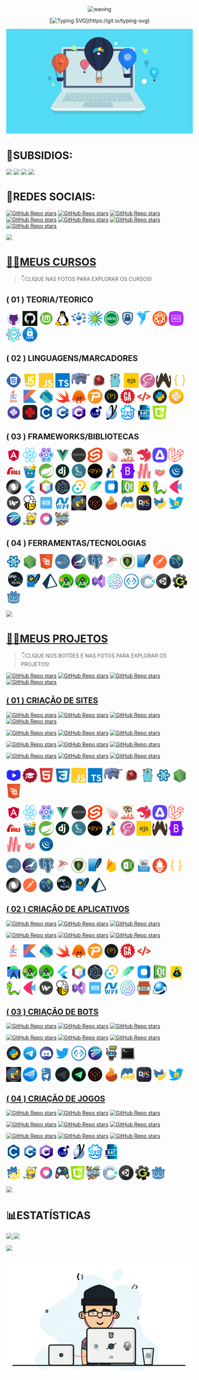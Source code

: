 <div align="center" >
 
![waving](https://capsule-render.vercel.app/api?type=waving&height=90&color=gradient)
 
[![Typing SVG](https://readme-typing-svg.herokuapp.com?font=Mouse+Memoirs&size=65&pause=500&color=0711FF&vCenter=true&width=600&height=70&lines=👋OLÁ+USUÁRIO!;😎EU+SOU+O+VILHALVA!;💻UM+BOM+PROGRAMADOR...;🌝FULL+STACK!)](https://git.io/typing-svg)
</div>

[![MasterHead](./MIDIAS/MIDIA_1.gif)](https://github.com/VILHALVA?tab=repositories&q=+topic:CURSO)

# 👶SUBSIDIOS:
<a href="https://github.com/VILHALVA/CURSO-DE-PORTUGOL" target="_blank"><img src="https://img.shields.io/badge/SE%20FOR%20NOVATO%20CLIQUE%20AQUI-00FF00?style=for-the-badge&logo=github&logoColor=white" target="_blank"></a>
<a href="https://vilhalva.github.io/STYLER/index.html" target="_blank"><img src="https://img.shields.io/badge/SITE%20STYLER-0000FF?style=for-the-badge&logo=google&logoColor=white" target="_blank"></a>
<a href="./FREELANCER/README.md" target="_blank"><img src="https://img.shields.io/badge/SOU%20FREELANCER-FF0000?style=for-the-badge&logo=google&logoColor=white" target="_blank"></a>
<a href="./SUBSIDIOS.md" target="_blank"><img src="https://img.shields.io/badge/MAIS%20SUBSIDIOS-800080?style=for-the-badge&logo=github&logoColor=white" target="_blank"></a>

# 🌚REDES SOCIAIS:
[![GitHub Repo stars](https://img.shields.io/badge/CANAL_VILHALVA-03A9F4?logo=telegram)](https://t.me/VILHALVA100_CANAL) 
[![GitHub Repo stars](https://img.shields.io/badge/PROJETOS-EXCLUSIVOS-03A9F4?logo=telegram)](https://t.me/EXCLUSIVOS_VILHALVA) 
[![GitHub Repo stars](https://img.shields.io/badge/PARCERIA-SUPERCHATS-03A9F4?logo=telegram)](https://t.me/DIVULGACAO2023) <br>
[![GitHub Repo stars](https://img.shields.io/badge/MEU%20PERFIL-GITHUB-03A9F4?logo=github)](https://github.com/VILHALVA)
[![GitHub Repo stars](https://img.shields.io/badge/MEU-CANAL-03A9F4?logo=youtube)](https://www.youtube.com/channel/UCmSPU_gp3NA7a8pb5Iwy3lQ)
[![GitHub Repo stars](https://img.shields.io/badge/MEU-FACEBOOK-03A9F4?logo=facebook)](https://facebook.com/VILHALVA100)
[![GitHub Repo stars](https://img.shields.io/badge/MEU-LINKEDIN-03A9F4?logo=linkedin)](http://www.linkedin.com/in/vilhalva)

![](https://i.imgur.com/waxVImv.png)

# [👨‍💻MEUS CURSOS](https://github.com/VILHALVA?tab=repositories&q=+topic:CURSO)
> 👇CLIQUE NAS FOTOS PARA EXPLORAR OS CURSOS!

## ( 01 ) TEORIA/TEORICO
<a href="https://github.com/VILHALVA/CURSO-DE-GIT-E-GITHUB-01" target="_blank" rel="noreferrer"><img src="FOTOS/GITHUB_01.png" alt="GITHUB 01" width="40" height="40"/></a>
<a href="https://github.com/VILHALVA/CURSO-DE-GIT-E-GITHUB-02" target="_blank" rel="noreferrer"><img src="FOTOS/GITHUB_02.png" alt="GITHUB 02" width="40" height="40"/></a>
<a href="https://github.com/VILHALVA/CURSO-DE-LINUX-01" target="_blank" rel="noreferrer"><img src="FOTOS/LINUX_01.png" alt="LINUX 01" width="40" height="40"/></a>
<a href="https://github.com/VILHALVA/CURSO-DE-LINUX-02" target="_blank" rel="noreferrer"><img src="FOTOS/LINUX_02.png" alt="LINUX 02" width="40" height="40"/></a>
<a href="https://github.com/VILHALVA/CURSO-DE-REDES-DE-COMPUTADORES" target="_blank" rel="noreferrer"><img src="FOTOS/REDES_DE_COMPUTADORES.png" alt="REDES DE COMPUTADORES" width="40" height="40"/></a>
<a href="https://github.com/VILHALVA/CURSO-DE-HARDWARE" target="_blank" rel="noreferrer"><img src="FOTOS/HARDWARE.png" alt="HARDWARE" width="40" height="40"/></a>
<a href="https://github.com/VILHALVA/CURSO-DE-BASES-NUMERICAS" target="_blank" rel="noreferrer"><img src="FOTOS/BASES_BINARIAS.png" alt="BASES NUMERICAS" width="40" height="40"/></a>
<a href="https://github.com/VILHALVA/CURSO-DE-SEGURANCA-DA-INFORMACAO" target="_blank" rel="noreferrer"><img src="FOTOS/SEGURANCA_DA_INFORMACAO.png" alt="SEGURANÇA DA INFORMAÇÃO" width="40" height="40"/></a>
<a href="https://github.com/VILHALVA/CURSO-DE-FREELANCER" target="_blank" rel="noreferrer"><img src="FOTOS/FREELANCER.png" alt="FREELANCER" width="40" height="40"/></a>
<a href="https://github.com/VILHALVA/CURSO-DE-MARKETING" target="_blank" rel="noreferrer"><img src="FOTOS/MARKETING.png" alt="MARKETING" width="40" height="40"/></a>
<a href="https://github.com/VILHALVA/CURSO-DE-ANUNCIOS" target="_blank" rel="noreferrer"><img src="FOTOS/ANUNCIOS.png" alt="ANUNCIOS" width="40" height="40"/></a>
<a href="https://github.com/VILHALVA/CURSO-DE-SEO" target="_blank" rel="noreferrer"><img src="FOTOS/SEO.png" alt="SEO" width="40" height="40"/></a>
<a href="https://github.com/VILHALVA/CURSO-DE-LGPD" target="_blank" rel="noreferrer"><img src="FOTOS/LGPD.png" alt="LGPD" width="40" height="40"/></a>

## ( 02 ) LINGUAGENS/MARCADORES
<a href="https://github.com/VILHALVA/CURSO-DE-HTML-E-CSS" target="_blank" rel="noreferrer"><img src="FOTOS/HTML_E_CSS.png" alt="HTML E CSS" width="40" height="40"/></a> 
<a href="https://github.com/VILHALVA/CURSO-DE-JAVASCRIPT" target="_blank" rel="noreferrer"> <img src="FOTOS/JAVASCRIPT.png" alt="JAVASCRIPT" width="40" height="40"/></a>
<a href="https://github.com/VILHALVA/CURSO-DE-JAVASCRIPT-POO" target="_blank" rel="noreferrer"> <img src="FOTOS/JAVASCRIPT_POO.png" alt="JAVASCRIPT POO" width="40" height="40"/></a>
<a href="https://github.com/VILHALVA/CURSO-DE-TYPESCRIPT" target="_blank" rel="noreferrer"> <img src="FOTOS/TYPESCRIPT.png" alt="TYPECRIPT" width="40" height="40"/></a>
<a href="https://github.com/VILHALVA/CURSO-DE-PHP" target="_blank" rel="noreferrer"><img src="FOTOS/PHP.png" alt="PHP" width="50" height="50"/></a> 
<a href="https://github.com/VILHALVA/CURSO-DE-RUBY" target="_blank" rel="noreferrer"><img src="FOTOS/RUBY.jpg" alt="RUBY" width="40" height="40"/></a>
<a href="https://github.com/VILHALVA/CURSO-DE-GOLANG" target="_blank" rel="noreferrer"><img src="FOTOS/GO.png" alt="GO" width="40" height="40"/></a>
<a href="https://github.com/VILHALVA/CURSO-DE-EJS" target="_blank" rel="noreferrer"> <img src="FOTOS/EJS.png" alt="EJS" width="40" height="40"/></a>
<a href="https://github.com/VILHALVA/CURSO-DE-SCSS" target="_blank" rel="noreferrer"><img src="FOTOS/SCSS.png" alt="SCSS" width="40" height="40"/></a> 
<a href="https://github.com/VILHALVA/CURSO-DE-HANDLEBARS" target="_blank" rel="noreferrer"><img src="FOTOS/HANDLEBARS.png" alt="HANDLEBARS" width="40" height="40"/></a>
<a href="https://github.com/VILHALVA/CURSO-DE-JSON" target="_blank" rel="noreferrer"><img src="FOTOS/JSON.png" alt="JSON" width="40" height="40"/></a>
<a href="https://github.com/VILHALVA/CURSO-DE-JAVA" target="_blank" rel="noreferrer"><img src="FOTOS/JAVA.png" alt="JAVA" width="40" height="40"/></a> 
<a href="https://github.com/VILHALVA/CURSO-DE-KOTLIN" target="_blank" rel="noreferrer"> <img src="FOTOS/KOTLIN.png" alt="KOTLIN" width="40" height="40"/></a>
<a href="https://github.com/VILHALVA/CURSO-DE-DART" target="_blank" rel="noreferrer"> <img src="FOTOS/DART.png" alt="DART" width="40" height="40"/></a>
<a href="https://github.com/VILHALVA/CURSO-DE-SWIFT" target="_blank" rel="noreferrer"><img src="FOTOS/SWIFT.png" alt="SWIFT" width="40" height="40"/></a>
<a href="https://github.com/VILHALVA/CURSO-DE-RUST" target="_blank" rel="noreferrer"><img src="FOTOS/RUST.png" alt="RUST" width="40" height="40"/></a>
<a href="https://github.com/VILHALVA/CURSO-DE-PASCAL" target="_blank" rel="noreferrer"><img src="FOTOS/PASCAL.png" alt="PASCAL" width="40" height="40"/></a>
<a href="https://github.com/VILHALVA/CURSO-DE-PORTUGOL" target="_blank" rel="noreferrer"><img src="FOTOS/PORTUGOL.png" alt="PORTUGOL" width="40" height="40"/></a>
<a href="https://github.com/VILHALVA/CURSO-DE-ASSEMBLY" target="_blank" rel="noreferrer"><img src="FOTOS/ASSEMBLY.png" alt="ASSEMBLY" width="40" height="40"/></a>
<a href="https://github.com/VILHALVA/CURSO-DE-XML" target="_blank" rel="noreferrer"><img src="FOTOS/XML.png" alt="XML" width="40" height="40"/></a> 
<a href="https://github.com/VILHALVA/CURSO-DE-PYTHON" target="_blank" rel="noreferrer"><img src="FOTOS/PYTHON.png" alt="PYTHON" width="40" height="40"/></a>
<a href="https://github.com/VILHALVA/CURSO-DE-PYTHON-POO" target="_blank" rel="noreferrer"><img src="FOTOS/PYTHON_POO.png" alt="PYTHON POO" width="40" height="40"/></a>
<a href="https://github.com/VILHALVA/CURSO-DE-LOGICA-COM-PYTHON" target="_blank" rel="noreferrer"><img src="FOTOS/LOGICA_COM_PYTHON.jpg" alt="LOGICA COM PYTHON" width="40" height="40"/></a>
<a href="https://github.com/VILHALVA/CURSO-DE-MESTRE-DO-PYTHON" target="_blank" rel="noreferrer"><img src="FOTOS/MESTRE_DO_PYTHON.png" alt="MESTRE DO PYTHON" width="40" height="40"/></a>
<a href="https://github.com/VILHALVA/CURSO-DE-C" target="_blank" rel="noreferrer"><img src="FOTOS/C.png" alt="C" width="40" height="40"/></a>
<a href="https://github.com/VILHALVA/CURSO-DE-C-PLUS-PLUS" target="_blank" rel="noreferrer"><img src="FOTOS/C_PLUS_PLUS.png" alt="C++" width="40" height="40"/></a>
<a href="https://github.com/VILHALVA/CURSO-DE-C-SHARP" target="_blank" rel="noreferrer"><img src="FOTOS/C_SHARP.png" alt="C#" width="40" height="40"/></a>
<a href="https://github.com/VILHALVA/CURSO-DE-LUA" target="_blank" rel="noreferrer"><img src="FOTOS/LUA.png" alt="LUA" width="40" height="40"/></a>
<a href="https://github.com/VILHALVA/CURSO-DE-GML" target="_blank" rel="noreferrer"><img src="FOTOS/GML.png" alt="GML" width="40" height="40"/></a>
<a href="https://github.com/VILHALVA/CURSO-DE-GDSCRIPT" target="_blank" rel="noreferrer"><img src="FOTOS/GDSCRIPT.png" alt="GDSCRIPT" width="40" height="40"/></a>
<a href="https://github.com/VILHALVA/CURSO-DE-BATCH-SCRIPT" target="_blank" rel="noreferrer"><img src="FOTOS/BATCH_SCRIPT.png" alt="BATCH SCRIPT" width="40" height="40"/></a>
<a href="https://github.com/VILHALVA/CURSO-DE-CANVAS" target="_blank" rel="noreferrer"><img src="FOTOS/CANVAS.png" alt="CANVAS" width="38" height="38"/></a>

## ( 03 ) FRAMEWORKS/BIBLIOTECAS
<a href="https://github.com/VILHALVA/CURSO-DE-ANGULAR" target="_blank" rel="noreferrer"><img src="FOTOS/ANGULAR.png" alt="ANGULAR" width="40" height="40"/></a>
<a href="https://github.com/VILHALVA/CURSO-DE-REACT" target="_blank" rel="noreferrer"><img src="FOTOS/REACT.png" alt="REACT" width="40" height="40"/></a>
<a href="https://github.com/VILHALVA/CURSO-DE-NEXTJS" target="_blank" rel="noreferrer"><img src="FOTOS/NEXTJS.png" alt="NEXTJS" width="40" height="40"/></a>
<a href="https://github.com/VILHALVA/CURSO-DE-VUEJS" target="_blank" rel="noreferrer"><img src="FOTOS/VUEJS.png" alt="VUEJS" width="40" height="40"/></a>
<a href="https://github.com/VILHALVA/CURSO-DE-EXPRESSJS" target="_blank" rel="noreferrer"><img src="FOTOS/EXPRESSJS.png" alt="EXPRESSJS" width="40" height="40"/></a>
<a href="https://github.com/VILHALVA/CURSO-DE-SVELTE" target="_blank" rel="noreferrer"><img src="FOTOS/SVELTE.png" alt="SVELTE" width="40" height="40"/></a>
<a href="https://github.com/VILHALVA/CURSO-DE-METEORJS" target="_blank" rel="noreferrer"><img src="FOTOS/METEORJS.png" alt="METEORJS" width="40" height="40"/></a>
<a href="https://github.com/VILHALVA/CURSO-DE-EMBERJS" target="_blank" rel="noreferrer"><img src="FOTOS/EMBERJS.png" alt="EMBERJS" width="40" height="40"/></a>
<a href="https://github.com/VILHALVA/CURSO-DE-NESTJS" target="_blank" rel="noreferrer"><img src="FOTOS/NESTJS.png" alt="NESTJS" width="40" height="40"/></a>
<a href="https://github.com/VILHALVA/CURSO-DE-ADONISJS" target="_blank" rel="noreferrer"><img src="FOTOS/ADONISJS.png" alt="ADONISJS" width="40" height="40"/></a>
<a href="https://github.com/VILHALVA/CURSO-DE-LARAVEL" target="_blank" rel="noreferrer"><img src="FOTOS/LARAVEL.png" alt="LARAVEL" width="40" height="40"/></a>
<a href="https://github.com/VILHALVA/CURSO-DE-RUBY-ON-RAILS" target="_blank" rel="noreferrer"><img src="FOTOS/RUBY_ON_RAILS.png" alt="RUBY ON RAILS" width="40" height="40"/></a>
<a href="https://github.com/VILHALVA/CURSO-DE-GIN" target="_blank" rel="noreferrer"><img src="FOTOS/GIN.png" alt="GIN" width="40" height="40"/></a>
<a href="https://github.com/VILHALVA/CURSO-DE-SPRING-BOOT" target="_blank" rel="noreferrer"><img src="FOTOS/SPRING_BOOT.png" alt="SPRING BOOT" width="40" height="40"/></a>
<a href="https://github.com/VILHALVA/CURSO-DE-DJANGO" target="_blank" rel="noreferrer"><img src="FOTOS/DJANGO.png" alt="DJANGO" width="40" height="40"/></a>
<a href="https://github.com/VILHALVA/CURSO-DE-FLASK" target="_blank" rel="noreferrer"><img src="FOTOS/FLASK.png" alt="FLASK" width="40" height="40"/></a>
<a href="https://github.com/VILHALVA/CURSO-DE-PYSCRIPT" target="_blank" rel="noreferrer"><img src="FOTOS/PYSCRIPT.png" alt="PYSCRIPT" width="40" height="40"/></a>
<a href="https://github.com/VILHALVA/CURSO-DE-PANDAS" target="_blank" rel="noreferrer"><img src="FOTOS/PANDAS.png" alt="PANDAS" width="40" height="40"/></a>
<a href="https://github.com/VILHALVA/CURSO-DE-BOOTSTRAP" target="_blank" rel="noreferrer"><img src="FOTOS/BOOTSTRAP.png" alt="BOOTSTRAP" width="40" height="40"/></a>
<a href="https://github.com/VILHALVA/CURSO-DE-MATERIALIZECSS" target="_blank" rel="noreferrer"><img src="FOTOS/MATERIALIZECSS.png" alt="MATERIALIZECSS" width="40" height="40"/></a>
<a href="https://github.com/VILHALVA/CURSO-DE-CHARTJS" target="_blank" rel="noreferrer"><img src="FOTOS/CHARTJS.png" alt="CHARTJS" width="40" height="40"/></a>
<a href="https://github.com/VILHALVA/CURSO-DE-JQUERY" target="_blank" rel="noreferrer"><img src="FOTOS/JQUERY.png" alt="JQUERY" width="40" height="40"/></a>
<a href="https://github.com/VILHALVA/CURSO-DE-JSON-SERVER" target="_blank" rel="noreferrer"><img src="FOTOS/JSON_SERVER.png" alt="JSON SERVER" width="40" height="40"/></a>
<a href="https://github.com/VILHALVA/CURSO-DE-FLUTTER" target="_blank" rel="noreferrer"><img src="FOTOS/FLUTTER.png" alt="FLUTTER" width="40" height="40"/></a>
<a href="https://github.com/VILHALVA/CURSO-DE-JAVA-SWING" target="_blank" rel="noreferrer"><img src="FOTOS/JAVA_SWING.png" alt="JAVA SWING" width="40" height="40"/></a>
<a href="https://github.com/VILHALVA/CURSO-DE-ELECTRONJS" target="_blank" rel="noreferrer"><img src="FOTOS/ELECTRONJS.png" alt="ELECTRONJS" width="40" height="40"/></a>
<a href="https://github.com/VILHALVA/CURSO-DE-TAURI" target="_blank" rel="noreferrer"><img src="FOTOS/TAURI.png" alt="TAURI" width="40" height="40"/></a>
<a href="https://github.com/VILHALVA/CURSO-DE-TKINTER" target="_blank" rel="noreferrer"><img src="FOTOS/TKINTER.png" alt="TKINTER" width="40" height="40"/></a>
<a href="https://github.com/VILHALVA/CURSO-DE-CUSTOMTKINTER" target="_blank" rel="noreferrer"><img src="FOTOS/CUSTOMTKINTER.png" alt="CUSTOMTKINTER" width="40" height="40"/></a>
<a href="https://github.com/VILHALVA/CURSO-DE-PYQT" target="_blank" rel="noreferrer"><img src="FOTOS/PYQT.png" alt="PYQT" width="40" height="40"/></a>
<a href="https://github.com/VILHALVA/CURSO-DE-PYSIDE" target="_blank" rel="noreferrer"><img src="FOTOS/PYSIDE.png" alt="PYSIDE" width="40" height="38"/></a>
<a href="https://github.com/VILHALVA/CURSO-DE-WXPYTHON" target="_blank" rel="noreferrer"><img src="FOTOS/WXPYTHON.png" alt="WXPYTHON" width="40" height="40"/></a>
<a href="https://github.com/VILHALVA/CURSO-DE-FLET" target="_blank" rel="noreferrer"><img src="FOTOS/FLET.png" alt="FLET" width="40" height="40"/></a>
<a href="https://github.com/VILHALVA/CURSO-DE-KIVY" target="_blank" rel="noreferrer"><img src="FOTOS/KIVY.png" alt="KIVY" width="40" height="40"/></a>
<a href="https://github.com/VILHALVA/CURSO-DE-BEEWARE" target="_blank" rel="noreferrer"><img src="FOTOS/BEEWARE.png" alt="BEEWARE" width="40" height="40"/></a>
<a href="https://github.com/VILHALVA/CURSO-DE-WINFORMS" target="_blank" rel="noreferrer"><img src="FOTOS/WINFORMS.png" alt="WINFORMS" width="40" height="40"/></a>
<a href="https://github.com/VILHALVA/CURSO-DE-WPF" target="_blank" rel="noreferrer"><img src="FOTOS/WPF.png" alt="WPF" width="40" height="40"/></a>
<a href="https://github.com/VILHALVA/CURSO-DE-TELEBOT" target="_blank" rel="noreferrer"><img src="FOTOS/TELEBOT.png" alt="TELEBOT" width="40" height="40"/></a>
<a href="https://github.com/VILHALVA/CURSO-DE-TELEGRAF" target="_blank" rel="noreferrer"><img src="FOTOS/TELEGRAF.png" alt="TELEGRAF" width="40" height="40"/></a>
<a href="https://github.com/VILHALVA/CURSO-DE-PYROGRAM" target="_blank" rel="noreferrer"><img src="FOTOS/PYROGRAM.png" alt="PYROGRAM" width="40" height="40"/></a>
<a href="https://github.com/VILHALVA/CURSO-DE-DISCORDPY" target="_blank" rel="noreferrer"><img src="FOTOS/DISCORDPY.png" alt="DISCORDPY" width="40" height="40"/></a>
<a href="https://github.com/VILHALVA/CURSO-DE-DISCORDJS" target="_blank" rel="noreferrer"><img src="FOTOS/DISCORDJS.png" alt="DISCORDJS" width="40" height="40"/></a>
<a href="https://github.com/VILHALVA/CURSO-DE-TWEEPY" target="_blank" rel="noreferrer"><img src="FOTOS/TWEEPY.png" alt="TWEEPY" width="40" height="40"/></a>
<a href="https://github.com/VILHALVA/CURSO-DE-TWIT" target="_blank" rel="noreferrer"><img src="FOTOS/TWIT.png" alt="TWIT" width="40" height="40"/></a>
<a href="https://github.com/VILHALVA/CURSO-DE-REACT-CHATBOT-KIT" target="_blank" rel="noreferrer"><img src="FOTOS/REACT_CHATBOT_KIT.png" alt="REACT CHATBOT KIT" width="40" height="40"/></a>
<a href="https://github.com/VILHALVA/CURSO-DE-PYGAME" target="_blank" rel="noreferrer"><img src="FOTOS/PYGAME.png" alt="PYGAME" width="40" height="40"/></a>
<a href="https://github.com/VILHALVA/CURSO-DE-LOVE" target="_blank" rel="noreferrer"><img src="FOTOS/LOVE.png" alt="LOVE" width="40" height="40"/></a>
<a href="https://github.com/VILHALVA/CURSO-DE-PHASER" target="_blank" rel="noreferrer"><img src="FOTOS/PHASER.png" alt="PHASER" width="40" height="40"/></a>

## ( 04 ) FERRAMENTAS/TECNOLOGIAS
<a href="https://github.com/VILHALVA/CURSO-DE-WORDPRESS" target="_blank" rel="noreferrer"><img src="FOTOS/WORDPRESS.png" alt="WORDPRESS" width="40" height="40"/></a>
<a href="https://github.com/VILHALVA/CURSO-DE-NODEJS" target="_blank" rel="noreferrer"><img src="FOTOS/NODEJS.png" alt="NODEJS" width="40" height="40"/></a>
<a href="https://github.com/VILHALVA/CURSO-DE-WEBSOCKETS" target="_blank" rel="noreferrer"><img src="FOTOS/WEBSOCKETS.png" alt="WEBSOCKETS" width="40" height="40"/></a>
<a href="https://github.com/VILHALVA/CURSO-DE-MYSQL" target="_blank" rel="noreferrer"><img src="FOTOS/MYSQL.png" alt="MYSQL" width="40" height="40"/></a> 
<a href="https://github.com/VILHALVA/CURSO-DE-MARIADB" target="_blank" rel="noreferrer"><img src="FOTOS/MARIADB.png" alt="MARIADB" width="40" height="40"/></a>
<a href="https://github.com/VILHALVA/CURSO-DE-POSTGRESQL" target="_blank" rel="noreferrer"><img src="FOTOS/POSTGRESQL.png" alt="POSTGRESQL" width="40" height="40"/></a>
<a href="https://github.com/VILHALVA/CURSO-DE-SQL-SERVER" target="_blank" rel="noreferrer"><img src="FOTOS/SQL_SERVER.png" alt="SQL SERVER" width="40" height="40"/></a>
<a href="https://github.com/VILHALVA/CURSO-DE-MONGODB" target="_blank" rel="noreferrer"><img src="FOTOS/MONGODB.png" alt="MONGODB" width="40" height="40"/></a>
<a href="https://github.com/VILHALVA/CURSO-DE-SQLITE" target="_blank" rel="noreferrer"><img src="FOTOS/SQLITE.png" alt="SQLITE" width="40" height="40"/></a>
<a href="https://github.com/VILHALVA/CURSO-DE-API-REST" target="_blank" rel="noreferrer"><img src="FOTOS/API_REST.png" alt="API REST" width="40" height="40"/></a>
<a href="https://github.com/VILHALVA/CURSO-DE-NODEJS-COM-MYSQL" target="_blank" rel="noreferrer"><img src="FOTOS/NODEJS_COM_MYSQL.png" alt="NODEJS" width="40" height="40"/></a>
<a href="https://github.com/VILHALVA/CURSO-DE-PHP-COM-MYSQL" target="_blank" rel="noreferrer"><img src="FOTOS/PHP_COM_MYSQL.png" alt="PHP COM MYSQL" width="50" height="50"/></a> 
<a href="https://github.com/VILHALVA/CURSO-DE-PYTHON-COM-SQLITE" target="_blank" rel="noreferrer"><img src="FOTOS/PYTHON_COM_SQLITE.png" alt="PYTHON COM SQLITE" width="40" height="40"/></a>
<a href="https://github.com/VILHALVA/CURSO-DE-PRISMA" target="_blank" rel="noreferrer"><img src="FOTOS/PRISMA.png" alt="PRISMA" width="40" height="40"/></a>
<a href="https://github.com/VILHALVA/CURSO-DE-ANDROID-STUDIO-EM-JAVA" target="_blank" rel="noreferrer"><img src="FOTOS/ANDROID_STUDIO_JAVA.png" alt="ANDROID STUDIO" width="40" height="40"/></a>
<a href="https://github.com/VILHALVA/CURSO-DE-ANDROID-STUDIO-EM-KOTLIN" target="_blank" rel="noreferrer"><img src="FOTOS/ANDROID_STUDIO_KOTLIN.png" alt="ANDROID STUDIO" width="40" height="40"/></a>
<a href="https://github.com/VILHALVA/CURSO-DE-VISUAL-STUDIO" target="_blank" rel="noreferrer"><img src="FOTOS/VISUAL_STUDIO.png" alt="VISUAL STUDIO" width="40" height="40"/></a>
<a href="https://github.com/VILHALVA/CURSO-DE-AUTOMACAO" target="_blank" rel="noreferrer"><img src="FOTOS/AUTOMACAO.png" alt="AUTOMACAO" width="40" height="40"/></a>
<a href="https://github.com/VILHALVA/CURSO-DE-MICROSOFT-BOT-FRAMEWORK" target="_blank" rel="noreferrer"><img src="FOTOS/MICROSOFT_BOT_FRAMEWORK.png" alt="MICROSOFT BOT FRAMEWORK" width="40" height="40"/></a>
<a href="https://github.com/VILHALVA/CURSO-DE-CONSTRUCT" target="_blank" rel="noreferrer"><img src="FOTOS/CONSTRUCT.png" alt="https://github.com/VILHALVA/CURSO-DE-CONSTRUCT" width="40" height="40"/></a>
<a href="https://github.com/VILHALVA/CURSO-DE-UNITY" target="_blank" rel="noreferrer"><img src="FOTOS/UNITY.png" alt="UNITY" width="40" height="40"/></a>
<a href="https://github.com/VILHALVA/CURSO-DE-GAME-MAKER" target="_blank" rel="noreferrer"><img src="FOTOS/GAME_MAKER.png" alt="GAME MAKER" width="40" height="40"/></a> 
<a href="https://github.com/VILHALVA/CURSO-DE-GODOT" target="_blank" rel="noreferrer"><img src="FOTOS/GODOT.png" alt="GODOT" width="40" height="40"/></a> 

![](https://i.imgur.com/waxVImv.png)

# [👨‍💻MEUS PROJETOS](https://github.com/VILHALVA?tab=repositories&q=+topic:PROJETO)
> 👇CLIQUE NOS BOTÕES E NAS FOTOS PARA EXPLORAR OS PROJETOS!

[![GitHub Repo stars](https://img.shields.io/badge/UPDATES-000000?style=for-the-badge&logoColor=FFFFFF)](https://github.com/VILHALVA?tab=repositories&q=+topic:UPDATE)
[![GitHub Repo stars](https://img.shields.io/badge/MINI%20CURSOS-000000?style=for-the-badge&logoColor=FFFFFF)](https://github.com/VILHALVA?tab=repositories&q=+topic:MINI-CURSO)
[![GitHub Repo stars](https://img.shields.io/badge/PAGES-000000?style=for-the-badge&logoColor=FFFFFF)](https://github.com/VILHALVA?tab=repositories&q=+topic:PAGES)
[![GitHub Repo stars](https://img.shields.io/badge/FORK-000000?style=for-the-badge&logoColor=FFFFFF)](https://github.com/VILHALVA?tab=repositories&q=+topic:FORK)

## [( 01 ) CRIAÇÃO DE SITES](https://github.com/VILHALVA?tab=repositories&q=+topic:SITE)

[![GitHub Repo stars](https://img.shields.io/badge/DATABASE-FF0000)](https://github.com/VILHALVA?tab=repositories&q=+topic:DATABASE)
[![GitHub Repo stars](https://img.shields.io/badge/CRUD-FF0000)](https://github.com/VILHALVA?tab=repositories&q=+topic:CRUD)
[![GitHub Repo stars](https://img.shields.io/badge/CLOUD-FF0000)](https://github.com/VILHALVA?tab=repositories&q=+topic:CLOUD)
[![GitHub Repo stars](https://img.shields.io/badge/API-FF0000)](https://github.com/VILHALVA?tab=repositories&q=+topic:API)

[![GitHub Repo stars](https://img.shields.io/badge/FRAMEWORK-FF0000
)](https://github.com/VILHALVA?tab=repositories&q=+topic:FRAMEWORK)
[![GitHub Repo stars](https://img.shields.io/badge/CDN-FF0000)](https://github.com/VILHALVA?tab=repositories&q=+topic:CDN)
[![GitHub Repo stars](https://img.shields.io/badge/SEARCH-FF0000)](https://github.com/VILHALVA?tab=repositories&q=+topic:SEARCH)

[![GitHub Repo stars](https://img.shields.io/badge/LOGIN-FF0000)](https://github.com/VILHALVA?tab=repositories&q=+topic:LOGIN)
[![GitHub Repo stars](https://img.shields.io/badge/INTERFACE-FF0000)](https://github.com/VILHALVA?tab=repositories&q=topic:SITE+topic:INTERFACE)
[![GitHub Repo stars](https://img.shields.io/badge/MULTIMIDIA-FF0000)](https://github.com/VILHALVA?tab=repositories&q=+topic:MULTIMIDIA)

[![GitHub Repo stars](https://img.shields.io/badge/MATEMATICA-FF0000)](https://github.com/VILHALVA?tab=repositories&q=+topic:MATEMATICA)
[![GitHub Repo stars](https://img.shields.io/badge/SCIENCE-FF0000)](https://github.com/VILHALVA?tab=repositories&q=+topic:SCIENCE)
[![GitHub Repo stars](https://img.shields.io/badge/APLICAÇÃO-FF0000)](https://github.com/VILHALVA?tab=repositories&q=+topic:APLICATION)

<a href="https://github.com/VILHALVA?tab=repositories&q=+topic:CURSO-EM-VIDEO" target="_blank" rel="noreferrer"> <img src="FOTOS/CURSO_EM_VIDEO.png" alt="CURSO EM VIDEO" width="40" height="40"/></a> 
<a href="https://github.com/VILHALVA?tab=repositories&q=+topic:CURSE" target="_blank" rel="noreferrer"> <img src="FOTOS/CURSE.png" alt="CURSE" width="40" height="40"/></a> 
<a href="https://github.com/VILHALVA?tab=repositories&q=+topic:HTML" target="_blank" rel="noreferrer"> <img src="FOTOS/HTML.ico" alt="HTML" width="42" height="42"/></a> 
<a href="https://github.com/VILHALVA?tab=repositories&q=+topic:CSS" target="_blank" rel="noreferrer"><img src="FOTOS/CSS.png" alt="CSS" width="38" height="38"/></a> 
<a href="https://github.com/VILHALVA?tab=repositories&q=+topic:JAVASCRIPT" target="_blank" rel="noreferrer"> <img src="FOTOS/JAVASCRIPT_POO.png" alt="JAVASCRIPT" width="40" height="40"/></a>
<a href="https://github.com/VILHALVA?tab=repositories&q=+topic:TYPESCRIPT" target="_blank" rel="noreferrer"> <img src="FOTOS/TYPESCRIPT.png" alt="TYPECRIPT" width="40" height="40"/></a>
<a href="https://github.com/VILHALVA?tab=repositories&q=+topic:PHP" target="_blank" rel="noreferrer"><img src="FOTOS/PHP.png" alt="PHP" width="50" height="50"/></a> 
<a href="https://github.com/VILHALVA?tab=repositories&q=+topic:RUBY" target="_blank" rel="noreferrer"><img src="FOTOS/RUBY.jpg" alt="RUBY" width="40" height="40"/></a>
<a href="https://github.com/VILHALVA?tab=repositories&q=+topic:GOLANG" target="_blank" rel="noreferrer"><img src="FOTOS/GO.png" alt="GO" width="40" height="40"/></a>
<a href="https://github.com/VILHALVA?tab=repositories&q=+topic:WORDPRESS" target="_blank" rel="noreferrer"><img src="FOTOS/WORDPRESS.png" alt="WORDPRESS" width="40" height="40"/></a>
<a href="https://github.com/VILHALVA?tab=repositories&q=+topic:NODEJS" target="_blank" rel="noreferrer"><img src="FOTOS/NODEJS.png" alt="NODEJS" width="40" height="40"/></a> 
<a href="https://github.com/VILHALVA?tab=repositories&q=+topic:WEBSOCKETS" target="_blank" rel="noreferrer"><img src="FOTOS/WEBSOCKETS.png" alt="WEBSOCKETS" width="40" height="40"/></a> 

<a href="https://github.com/VILHALVA?tab=repositories&q=+topic:ANGULAR" target="_blank" rel="noreferrer"><img src="FOTOS/ANGULAR.png" alt="ANGULAR" width="40" height="40"/></a>
<a href="https://github.com/VILHALVA?tab=repositories&q=+topic:REACT" target="_blank" rel="noreferrer"><img src="FOTOS/REACT.png" alt="REACT" width="40" height="40"/></a>
<a href="https://github.com/VILHALVA?tab=repositories&q=+topic:NEXTJS" target="_blank" rel="noreferrer"><img src="FOTOS/NEXTJS.png" alt="NEXTJS" width="40" height="40"/></a>
<a href="https://github.com/VILHALVA?tab=repositories&q=+topic:VUEJS" target="_blank" rel="noreferrer"><img src="FOTOS/VUEJS.png" alt="VUEJS" width="40" height="40"/></a>
<a href="https://github.com/VILHALVA?tab=repositories&q=+topic:EXPRESSJS" target="_blank" rel="noreferrer"><img src="FOTOS/EXPRESSJS.png" alt="EXPRESSJS" width="40" height="40"/></a>
<a href="https://github.com/VILHALVA?tab=repositories&q=+topic:SVELTE" target="_blank" rel="noreferrer"><img src="FOTOS/SVELTE.png" alt="SVELTE" width="40" height="40"/></a>
<a href="https://github.com/VILHALVA?tab=repositories&q=+topic:METEORJS" target="_blank" rel="noreferrer"><img src="FOTOS/METEORJS.png" alt="METEORJS" width="40" height="40"/></a>
<a href="https://github.com/VILHALVA?tab=repositories&q=+topic:EMBERJS" target="_blank" rel="noreferrer"><img src="FOTOS/EMBERJS.png" alt="EMBERJS" width="40" height="40"/></a>
<a href="https://github.com/VILHALVA?tab=repositories&q=+topic:NESTJS" target="_blank" rel="noreferrer"><img src="FOTOS/NESTJS.png" alt="NESTJS" width="40" height="40"/></a>
<a href="https://github.com/VILHALVA?tab=repositories&q=+topic:ADONISJS" target="_blank" rel="noreferrer"><img src="FOTOS/ADONISJS.png" alt="ADONISJS" width="40" height="40"/></a>
<a href="https://github.com/VILHALVA?tab=repositories&q=+topic:LARAVEL" target="_blank" rel="noreferrer"><img src="FOTOS/LARAVEL.png" alt="LARAVEL" width="40" height="40"/></a>
<a href="https://github.com/VILHALVA?tab=repositories&q=+topic:RUBY-ON-RAILS" target="_blank" rel="noreferrer"><img src="FOTOS/RUBY_ON_RAILS.png" alt="RUBY ON RAILS" width="40" height="40"/></a>
<a href="https://github.com/VILHALVA?tab=repositories&q=+topic:GIN" target="_blank" rel="noreferrer"><img src="FOTOS/GIN.png" alt="GIN" width="40" height="40"/></a>
<a href="https://github.com/VILHALVA?tab=repositories&q=+topic:SPRING-BOOT" target="_blank" rel="noreferrer"><img src="FOTOS/SPRING_BOOT.png" alt="SPRING BOOT" width="40" height="40"/></a>
<a href="https://github.com/VILHALVA?tab=repositories&q=+topic:DJANGO" target="_blank" rel="noreferrer"><img src="FOTOS/DJANGO.png" alt="DJANGO" width="40" height="40"/></a>
<a href="https://github.com/VILHALVA?tab=repositories&q=+topic:FLASK" target="_blank" rel="noreferrer"><img src="FOTOS/FLASK.png" alt="FLASK" width="40" height="40"/></a>
<a href="https://github.com/VILHALVA?tab=repositories&q=+topic:PYSCRIPT" target="_blank" rel="noreferrer"><img src="FOTOS/PYSCRIPT.png" alt="PYSCRIPT" width="40" height="40"/></a>
<a href="https://github.com/VILHALVA?tab=repositories&q=+topic:PANDAS" target="_blank" rel="noreferrer"><img src="FOTOS/PANDAS.png" alt="PANDAS" width="40" height="40"/></a>
<a href="https://github.com/VILHALVA?tab=repositories&q=+topic:SCSS" target="_blank" rel="noreferrer"><img src="FOTOS/SCSS.png" alt="SCSS" width="40" height="40"/></a> 
<a href="https://github.com/VILHALVA?tab=repositories&q=+topic:EJS" target="_blank" rel="noreferrer"> <img src="FOTOS/EJS.png" alt="EJS" width="40" height="40"/></a>
<a href="https://github.com/VILHALVA?tab=repositories&q=+topic:HANDLEBARS" target="_blank" rel="noreferrer"><img src="FOTOS/HANDLEBARS.png" alt="HANDLEBARS" width="40" height="40"/></a> 
<a href="https://github.com/VILHALVA?tab=repositories&q=+topic:BOOTSTRAP" target="_blank" rel="noreferrer"><img src="FOTOS/BOOTSTRAP.png" alt="BOOTSTRAP" width="40" height="40"/></a>
<a href="https://github.com/VILHALVA?tab=repositories&q=+topic:MATERIALIZECSS" target="_blank" rel="noreferrer"><img src="FOTOS/MATERIALIZECSS.png" alt="MATERIALIZE" width="40" height="40"/></a>
<a href="https://github.com/VILHALVA?tab=repositories&q=+topic:CHARTJS" target="_blank" rel="noreferrer"><img src="FOTOS/CHARTJS.png" alt="CHARTJS" width="40" height="40"/></a>
<a href="https://github.com/VILHALVA?tab=repositories&q=+topic:JQUERY" target="_blank" rel="noreferrer"><img src="FOTOS/JQUERY.png" alt="JQUERY" width="40" height="40"/></a>

<a href="https://github.com/VILHALVA?tab=repositories&q=+topic:MYSQL" target="_blank" rel="noreferrer"><img src="FOTOS/MYSQL.png" alt="MYSQL" width="40" height="40"/></a> 
<a href="https://github.com/VILHALVA?tab=repositories&q=+topic:MARIADB" target="_blank" rel="noreferrer"><img src="FOTOS/MARIADB.png" alt="MARIADB" width="40" height="40"/></a>
<a href="https://github.com/VILHALVA?tab=repositories&q=+topic:POSTGRESQL" target="_blank" rel="noreferrer"><img src="FOTOS/POSTGRESQL.png" alt="POSTGRESQL" width="40" height="40"/></a>
<a href="https://github.com/VILHALVA?tab=repositories&q=+topic:SQL-SERVER" target="_blank" rel="noreferrer"><img src="FOTOS/SQL_SERVER.png" alt="SQL SERVER" width="40" height="40"/></a>
<a href="https://github.com/VILHALVA?tab=repositories&q=+topic:MONGODB" target="_blank" rel="noreferrer"><img src="FOTOS/MONGODB.png" alt="MONGODB" width="40" height="40"/></a>
<a href="https://github.com/VILHALVA?tab=repositories&q=+topic:SQLITE" target="_blank" rel="noreferrer"><img src="FOTOS/SQLITE.png" alt="SQLITE" width="40" height="40"/></a>
<a href="https://github.com/VILHALVA?tab=repositories&q=+topic:FIREBASE" target="_blank" rel="noreferrer"><img src="FOTOS/FIREBASE.png" alt="FIREBASE" width="40" height="40"/></a>
<a href="https://github.com/VILHALVA?tab=repositories&q=+topic:CSV" target="_blank" rel="noreferrer"><img src="FOTOS/EXCEL.png" alt="EXCEL" width="40" height="40"/></a>
<a href="https://github.com/VILHALVA?tab=repositories&q=+topic:TXT" target="_blank" rel="noreferrer"><img src="FOTOS/TXT.png" alt="TXT" width="40" height="40"/></a>
<a href="https://github.com/VILHALVA?tab=repositories&q=+topic:PKL" target="_blank" rel="noreferrer"><img src="FOTOS/PKL.png" alt="PKL" width="40" height="40"/></a>
<a href="https://github.com/VILHALVA?tab=repositories&q=+topic:JSON" target="_blank" rel="noreferrer"><img src="FOTOS/JSON.png" alt="JSON" width="40" height="40"/></a>
<a href="https://github.com/VILHALVA?tab=repositories&q=+topic:JSON-SERVER" target="_blank" rel="noreferrer"><img src="FOTOS/JSON_SERVER.png" alt="JSON-SERVER" width="40" height="40"/></a>
<a href="https://github.com/VILHALVA?tab=repositories&q=+topic:API-REST" target="_blank" rel="noreferrer"><img src="FOTOS/API_REST.png" alt="API REST" width="40" height="40"/></a>
<a href="https://github.com/VILHALVA?tab=repositories&q=topic:NODEJS+topic:MYSQL" target="_blank" rel="noreferrer"><img src="FOTOS/NODEJS_COM_MYSQL.png" alt="NODEJS" width="40" height="40"/></a>
<a href="https://github.com/VILHALVA?tab=repositories&q=topic:PHP+topic:MYSQL" target="_blank" rel="noreferrer"><img src="FOTOS/PHP_COM_MYSQL.png" alt="PHP COM MYSQL" width="50" height="50"/></a> 
<a href="https://github.com/VILHALVA?tab=repositories&q=topic:PYTHON+topic:SQLITE" target="_blank" rel="noreferrer"><img src="FOTOS/PYTHON_COM_SQLITE.png" alt="PYTHON COM SQLITE" width="40" height="40"/></a>
<a href="https://github.com/VILHALVA?tab=repositories&q=+topic:PRISMA" target="_blank" rel="noreferrer"><img src="FOTOS/PRISMA.png" alt="PRISMA" width="40" height="40"/></a>

## [( 02 ) CRIAÇÃO DE APLICATIVOS](https://github.com/VILHALVA?tab=repositories&q=+topic:APLICATIVO)
[![GitHub Repo stars](https://img.shields.io/badge/CODIGO-006400)](https://github.com/VILHALVA?tab=repositories&q=topic:APLICATIVO+topic:CODIGO)
[![GitHub Repo stars](https://img.shields.io/badge/ANDROID-006400)](https://github.com/VILHALVA?tab=repositories&q=topic:APLICATIVO+topic:ANDROID)
[![GitHub Repo stars](https://img.shields.io/badge/WINDOWS-006400)](https://github.com/VILHALVA?tab=repositories&q=topic:APLICATIVO+topic:WINDOWS)

[![GitHub Repo stars](https://img.shields.io/badge/TERMINAL-006400)](https://github.com/VILHALVA?tab=repositories&q=topic:APLICATIVO+topic:TERMINAL)
[![GitHub Repo stars](https://img.shields.io/badge/INTERFACE-006400)](https://github.com/VILHALVA?tab=repositories&q=topic:APLICATIVO+topic:INTERFACE)
[![GitHub Repo stars](https://img.shields.io/badge/HTML-006400)](https://github.com/VILHALVA?tab=repositories&q=topic:APLICATIVO+topic:HTML)

<a href="https://github.com/VILHALVA?tab=repositories&q=+topic:JAVA" target="_blank" rel="noreferrer"><img src="FOTOS/JAVA.png" alt="JAVA" width="40" height="40"/></a> 
<a href="https://github.com/VILHALVA?tab=repositories&q=+topic:KOTLIN" target="_blank" rel="noreferrer"> <img src="FOTOS/KOTLIN.png" alt="KOTLIN" width="40" height="40"/></a>
<a href="https://github.com/VILHALVA?tab=repositories&q=+topic:DART" target="_blank" rel="noreferrer"> <img src="FOTOS/DART.png" alt="DART" width="40" height="40"/></a>
<a href="https://github.com/VILHALVA?tab=repositories&q=+topic:SWIFT" target="_blank" rel="noreferrer"><img src="FOTOS/SWIFT.png" alt="SWIFT" width="40" height="40"/></a>
<a href="https://github.com/VILHALVA?tab=repositories&q=+topic:RUST" target="_blank" rel="noreferrer"><img src="FOTOS/RUST.png" alt="RUST" width="40" height="40"/></a>
<a href="https://github.com/VILHALVA?tab=repositories&q=+topic:PASCAL" target="_blank" rel="noreferrer"><img src="FOTOS/PASCAL.png" alt="PASCAL" width="40" height="40"/></a>
<a href="https://github.com/VILHALVA?tab=repositories&q=+topic:PORTUGOL" target="_blank" rel="noreferrer"><img src="FOTOS/PORTUGOL.png" alt="PORTUGOL" width="40" height="40"/></a>
<a href="https://github.com/VILHALVA?tab=repositories&q=+topic:ASSEMBLY" target="_blank" rel="noreferrer"><img src="FOTOS/ASSEMBLY.png" alt="ASSEMBLY" width="40" height="40"/></a>
<a href="https://github.com/VILHALVA?tab=repositories&q=+topic:XML" target="_blank" rel="noreferrer"><img src="FOTOS/XML.png" alt="XML" width="40" height="40"/></a> 

<a href="https://github.com/VILHALVA?tab=repositories&q=topic:ANDROID-STUDIO" target="_blank" rel="noreferrer"><img src="FOTOS/ANDROID_STUDIO.png" alt="ANDROID STUDIO" width="40" height="40"/></a>
<a href="https://github.com/VILHALVA?tab=repositories&q=topic:ANDROID-STUDIO+topic:JAVA" target="_blank" rel="noreferrer"><img src="FOTOS/ANDROID_STUDIO_JAVA.png" alt="ANDROID STUDIO JAVA" width="40" height="40"/></a>
<a href="https://github.com/VILHALVA?tab=repositories&q=topic:ANDROID-STUDIO+topic:KOTLIN" target="_blank" rel="noreferrer"><img src="FOTOS/ANDROID_STUDIO_KOTLIN.png" alt="ANDROID STUDIO KOTLIN" width="40" height="40"/></a>
<a href="https://github.com/VILHALVA?tab=repositories&q=topic:FLUTTER" target="_blank" rel="noreferrer"><img src="FOTOS/FLUTTER.png" alt="FLUTTER" width="40" height="40"/></a>
<a href="https://github.com/VILHALVA?tab=repositories&q=topic:JAVA-SWING" target="_blank" rel="noreferrer"><img src="FOTOS/JAVA_SWING.png" alt="JAVA SWING" width="40" height="40"/></a>
<a href="https://github.com/VILHALVA?tab=repositories&q=topic:ELECTRONJS" target="_blank" rel="noreferrer"><img src="FOTOS/ELECTRONJS.png" alt="ELECTRONJS" width="40" height="40"/></a>
<a href="https://github.com/VILHALVA?tab=repositories&q=topic:TAURI" target="_blank" rel="noreferrer"><img src="FOTOS/TAURI.png" alt="TAURI" width="40" height="40"/></a>
<a href="https://github.com/VILHALVA?tab=repositories&q=topic:TKINTER" target="_blank" rel="noreferrer"><img src="FOTOS/TKINTER.png" alt="TKINTER" width="40" height="40"/></a>
<a href="https://github.com/VILHALVA?tab=repositories&q=topic:CUSTOMTKINTER" target="_blank" rel="noreferrer"><img src="FOTOS/CUSTOMTKINTER.png" alt="CUSTOMTKINTER" width="40" height="40"/></a>
<a href="https://github.com/VILHALVA?tab=repositories&q=topic:PYQT" target="_blank" rel="noreferrer"><img src="FOTOS/PYQT.png" alt="PYQT" width="40" height="40"/></a>
<a href="https://github.com/VILHALVA?tab=repositories&q=topic:PYSIDE" target="_blank" rel="noreferrer"><img src="FOTOS/PYSIDE.png" alt="PYSIDE" width="40" height="38"/></a>
<a href="https://github.com/VILHALVA?tab=repositories&q=topic:WXPYTHON" target="_blank" rel="noreferrer"><img src="FOTOS/WXPYTHON.png" alt="WXPYTHON" width="40" height="40"/></a>
<a href="https://github.com/VILHALVA?tab=repositories&q=topic:FLET" target="_blank" rel="noreferrer"><img src="FOTOS/FLET.png" alt="FLET" width="40" height="40"/></a>
<a href="https://github.com/VILHALVA?tab=repositories&q=topic:KIVY" target="_blank" rel="noreferrer"><img src="FOTOS/KIVY.png" alt="KIVY" width="40" height="40"/></a>
<a href="https://github.com/VILHALVA?tab=repositories&q=topic:BEEWARE" target="_blank" rel="noreferrer"><img src="FOTOS/BEEWARE.png" alt="BEEWARE" width="40" height="40"/></a>
<a href="https://github.com/VILHALVA?tab=repositories&q=topic:VISUAL-STUDIO" target="_blank" rel="noreferrer"><img src="FOTOS/VISUAL_STUDIO.png" alt="VISUAL STUDIO" width="40" height="40"/></a>
<a href="https://github.com/VILHALVA?tab=repositories&q=topic:WINFORMS" target="_blank" rel="noreferrer"><img src="FOTOS/WINFORMS.png" alt="WINFORMS" width="40" height="40"/></a>
<a href="https://github.com/VILHALVA?tab=repositories&q=topic:WPF" target="_blank" rel="noreferrer"><img src="FOTOS/WPF.png" alt="WPF" width="40" height="40"/></a>
<a href="https://github.com/VILHALVA?tab=repositories&q=topic:AUTOMACAO" target="_blank" rel="noreferrer"><img src="FOTOS/AUTOMACAO.png" alt="AUTOMACAO" width="40" height="40"/></a>
<a href="https://github.com/VILHALVA?tab=repositories&q=topic:EXE" target="_blank" rel="noreferrer"><img src="FOTOS/EXE.png" alt="EXE" width="40" height="40"/></a>
<a href="https://github.com/VILHALVA?tab=repositories&q=topic:INSTALLER" target="_blank" rel="noreferrer"><img src="FOTOS/INSTALLER.png" alt="INSTALLER" width="40" height="40"/></a>

## [( 03 ) CRIAÇÃO DE BOTS](https://github.com/VILHALVA?tab=repositories&q=+topic:BOT)
[![GitHub Repo stars](https://img.shields.io/badge/PYTHON-0000FF)](https://github.com/VILHALVA?tab=repositories&q=topic:BOT+topic:PYTHON)
[![GitHub Repo stars](https://img.shields.io/badge/NODEJS-0000FF)](https://github.com/VILHALVA?tab=repositories&q=topic:BOT+topic:NODEJS)
[![GitHub Repo stars](https://img.shields.io/badge/HTML-0000FF)](https://github.com/VILHALVA?tab=repositories&q=topic:BOT+topic:HTML)

[![GitHub Repo stars](https://img.shields.io/badge/SOCIAL-0000FF)](https://github.com/VILHALVA?tab=repositories&q=topic:BOT+topic:REDES-SOCIAIS)
[![GitHub Repo stars](https://img.shields.io/badge/CHATBOT-0000FF)](https://github.com/VILHALVA?tab=repositories&q=topic:BOT+topic:CHATBOT)
[![GitHub Repo stars](https://img.shields.io/badge/MODERAÇÃO-0000FF)](https://github.com/VILHALVA?tab=repositories&q=topic:BOT+topic:MODERATION)

<a href="https://github.com/VILHALVA?tab=repositories&q=topic:PYTHON" target="_blank" rel="noreferrer"><img src="FOTOS/PYTHON.png" alt="PYTHON" width="40" height="40"/></a>
<a href="https://github.com/VILHALVA?tab=repositories&q=topic:BOT+topic:TELEGRAM" target="_blank" rel="noreferrer"><img src="FOTOS/TELEGRAM.png" alt="TELEGRAM" width="40" height="40"/></a>
<a href="https://github.com/VILHALVA?tab=repositories&q=topic:BOT+topic:DISCORD" target="_blank" rel="noreferrer"><img src="FOTOS/DISCORD.png" alt="DISCORD" width="40" height="40"/></a>
<a href="https://github.com/VILHALVA?tab=repositories&q=topic:BOT+topic:TWITTER" target="_blank" rel="noreferrer"><img src="FOTOS/TWITTER.png" alt="TWITTER" width="40" height="40"/></a>
<a href="https://github.com/VILHALVA?tab=repositories&q=topic:MICROSOFT-BOT-FRAMEWORK" target="_blank" rel="noreferrer"><img src="FOTOS/MICROSOFT_BOT_FRAMEWORK.png" alt="MICROSOFT BOT FRAMEWORK" width="40" height="40"/></a>
<a href="https://github.com/VILHALVA?tab=repositories&q=+topic:REACT-CHATBOT-KIT" target="_blank" rel="noreferrer"><img src="FOTOS/REACT_CHATBOT_KIT.png" alt="REACT CHATBOT KIT" width="40" height="40"/></a>
<a href="https://github.com/VILHALVA?tab=repositories&q=topic:BOT+topic:WEBBOT" target="_blank" rel="noreferrer"><img src="FOTOS/WEBBOT.png" alt="WEBBOT" width="40" height="40"/></a>
<a href="https://github.com/VILHALVA?tab=repositories&q=topic:BOT+topic:TERMINAL" target="_blank" rel="noreferrer"><img src="FOTOS/TERMINAL.png" alt="TERMINAL" width="40" height="40"/></a>

<a href="https://github.com/VILHALVA?tab=repositories&q=topic:TELEBOT" target="_blank" rel="noreferrer"><img src="FOTOS/TELEBOT.png" alt="TELEBOT" width="40" height="40"/></a>
<a href="https://github.com/VILHALVA?tab=repositories&q=topic:TELEPOT" target="_blank" rel="noreferrer"><img src="FOTOS/TELEPOT.png" alt="TELEPOT" width="40" height="40"/></a>
<a href="https://github.com/VILHALVA?tab=repositories&q=topic:PYTHON-TELEGRAM-BOT" target="_blank" rel="noreferrer"><img src="FOTOS/PYTHON_TELEGRAM_BOT.png" alt="PYTHON TELEGRAM BOT" width="40" height="40"/></a>
<a href="https://github.com/VILHALVA?tab=repositories&q=topic:TELETHON" target="_blank" rel="noreferrer"><img src="FOTOS/TELETHON.png" alt="TELETHON" width="40" height="40"/></a>
<a href="https://github.com/VILHALVA?tab=repositories&q=topic:API-DE-BOTS-TELEGRAM" target="_blank" rel="noreferrer"><img src="FOTOS/API_BOTS_TELEGRAM.png" alt="API BOTS TELEGRAM" width="40" height="40"/></a>
<a href="https://github.com/VILHALVA?tab=repositories&q=topic:TELEGRAF" target="_blank" rel="noreferrer"><img src="FOTOS/TELEGRAF.png" alt="TELEGRAF" width="40" height="40"/></a>
<a href="https://github.com/VILHALVA?tab=repositories&q=topic:PYROGRAM" target="_blank" rel="noreferrer"><img src="FOTOS/PYROGRAM.png" alt="PYROGRAM" width="40" height="40"/></a>
<a href="https://github.com/VILHALVA?tab=repositories&q=topic:DISCORDPY" target="_blank" rel="noreferrer"><img src="FOTOS/DISCORDPY.png" alt="DISCORDPY" width="40" height="40"/></a>
<a href="https://github.com/VILHALVA?tab=repositories&q=topic:DISCORDJS" target="_blank" rel="noreferrer"><img src="FOTOS/DISCORDJS.png" alt="DISCORDJS" width="40" height="40"/></a>
<a href="https://github.com/VILHALVA?tab=repositories&q=topic:TWEEPY" target="_blank" rel="noreferrer"><img src="FOTOS/TWEEPY.png" alt="TWEEPY" width="40" height="40"/></a>
<a href="https://github.com/VILHALVA?tab=repositories&q=topic:TWIT" target="_blank" rel="noreferrer"><img src="FOTOS/TWIT.png" alt="TWIT" width="40" height="40"/></a>

## [( 04 ) CRIAÇÃO DE JOGOS](https://github.com/VILHALVA?tab=repositories&q=+topic:JOGO)
[![GitHub Repo stars](https://img.shields.io/badge/PYTHON-800080)](https://github.com/VILHALVA?tab=repositories&q=topic:JOGO+topic:PYTHON)
[![GitHub Repo stars](https://img.shields.io/badge/NODEJS-800080)](https://github.com/VILHALVA?tab=repositories&q=topic:JOGO+topic:NODEJS)
[![GitHub Repo stars](https://img.shields.io/badge/HTML-800080)](https://github.com/VILHALVA?tab=repositories&q=topic:JOGO+topic:HTML)

[![GitHub Repo stars](https://img.shields.io/badge/CODIGO-800080)](https://github.com/VILHALVA?tab=repositories&q=topic:JOGO+topic:CODIGO)
[![GitHub Repo stars](https://img.shields.io/badge/ANDROID-800080)](https://github.com/VILHALVA?tab=repositories&q=topic:JOGO+topic:ANDROID)
[![GitHub Repo stars](https://img.shields.io/badge/WINDOWS-800080)](https://github.com/VILHALVA?tab=repositories&q=topic:JOGO+topic:WINDOWS)

[![GitHub Repo stars](https://img.shields.io/badge/TERMINAL-800080)](https://github.com/VILHALVA?tab=repositories&q=topic:JOGO+topic:TERMINAL)
[![GitHub Repo stars](https://img.shields.io/badge/INTERFACE-800080)](https://github.com/VILHALVA?tab=repositories&q=topic:JOGO+topic:INTERFACE)
[![GitHub Repo stars](https://img.shields.io/badge/ENGINE-800080)](https://github.com/VILHALVA?tab=repositories&q=topic:JOGO+topic:ENGINE)

<a href="https://github.com/VILHALVA?tab=repositories&q=topic:C" target="_blank" rel="noreferrer"><img src="FOTOS/C.png" alt="C" width="40" height="40"/></a>
<a href="https://github.com/VILHALVA?tab=repositories&q=topic:C-PLUS-PLUS" target="_blank" rel="noreferrer"><img src="FOTOS/C_PLUS_PLUS.png" alt="C++" width="40" height="40"/></a>
<a href="https://github.com/VILHALVA?tab=repositories&q=topic:C-SHARP" target="_blank" rel="noreferrer"><img src="FOTOS/C_SHARP.png" alt="C#" width="40" height="40"/></a>
<a href="https://github.com/VILHALVA?tab=repositories&q=topic:LUA" target="_blank" rel="noreferrer"><img src="FOTOS/LUA.png" alt="LUA" width="40" height="40"/></a>
<a href="https://github.com/VILHALVA?tab=repositories&q=topic:GML" target="_blank" rel="noreferrer"><img src="FOTOS/GML.png" alt="GML" width="40" height="40"/></a>
<a href="https://github.com/VILHALVA?tab=repositories&q=topic:GDSCRIPT" target="_blank" rel="noreferrer"><img src="FOTOS/GDSCRIPT.png" alt="GDSCRIPT" width="40" height="40"/></a>
<a href="https://github.com/VILHALVA?tab=repositories&q=topic:BATCH-SCRIPT" target="_blank" rel="noreferrer"><img src="FOTOS/BATCH_SCRIPT.png" alt="BATCH SCRIPT" width="40" height="40"/></a>

<a href="https://github.com/VILHALVA?tab=repositories&q=topic:PYTHON-GAME" target="_blank" rel="noreferrer"><img src="FOTOS/PYTHON_GAME.png" alt="PYTHON GAME" width="40" height="40"/></a>
<a href="https://github.com/VILHALVA?tab=repositories&q=topic:PYGAME" target="_blank" rel="noreferrer"><img src="FOTOS/PYGAME.png" alt="PYGAME" width="40" height="40"/></a>
<a href="https://github.com/VILHALVA?tab=repositories&q=topic:LOVE" target="_blank" rel="noreferrer"><img src="FOTOS/LOVE.png" alt="LOVE" width="40" height="40"/></a>
<a href="https://github.com/VILHALVA?tab=repositories&q=topic:HTML-GAME" target="_blank" rel="noreferrer"><img src="FOTOS/HTML_GAME.png" alt="HTML GAME" width="38" height="38"/></a>
<a href="https://github.com/VILHALVA?tab=repositories&q=topic:CANVAS" target="_blank" rel="noreferrer"><img src="FOTOS/CANVAS.png" alt="CANVAS" width="38" height="38"/></a>
<a href="https://github.com/VILHALVA?tab=repositories&q=topic:PHASER" target="_blank" rel="noreferrer"><img src="FOTOS/PHASER.png" alt="PHASER" width="40" height="40"/></a>
<a href="https://github.com/VILHALVA?tab=repositories&q=topic:CONSTRUCT" target="_blank" rel="noreferrer"><img src="FOTOS/CONSTRUCT.png" alt="CONSTRUCT" width="40" height="40"/></a>
<a href="https://github.com/VILHALVA?tab=repositories&q=topic:UNITY" target="_blank" rel="noreferrer"><img src="FOTOS/UNITY.png" alt="UNITY" width="40" height="40"/></a>
<a href="https://github.com/VILHALVA?tab=repositories&q=topic:GAME-MAKER" target="_blank" rel="noreferrer"><img src="FOTOS/GAME_MAKER.png" alt="GAME MAKER" width="40" height="40"/></a> 
<a href="https://github.com/VILHALVA?tab=repositories&q=topic:GODOT" target="_blank" rel="noreferrer"><img src="FOTOS/GODOT.png" alt="GODOT" width="40" height="40"/></a> 

![](https://i.imgur.com/waxVImv.png)

# 📊ESTATÍSTICAS
<div>
  <a href="https://github.com/VILHALVA">
  <img height="180em" src="https://github-readme-stats.vercel.app/api?username=VILHALVA&show_icons=true&theme=dracula&include_all_commits=true&count_private=true"/>
  <img height="180em" src="https://github-readme-stats.vercel.app/api/top-langs/?username=VILHALVA&layout=compact&langs_count=10&theme=dracula"/>
</div>

![](https://i.imgur.com/waxVImv.png)

[![MasterHead](./MIDIAS/MIDIA_2.gif)](https://github.com/VILHALVA?tab=repositories&q=+topic:PROJETO)

